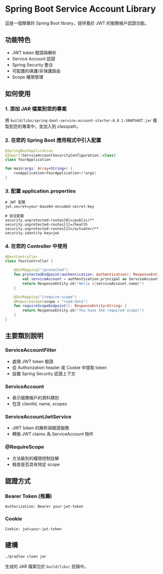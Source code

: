 # Spring Boot Service Account Library

這是一個簡單的 Spring Boot library，提供基於 JWT 的服務帳戶認證功能。

## 功能特色

- JWT token 驗證與解析
- Service Account 認證
- Spring Security 整合
- 可配置的保護/非保護路由
- Scope 權限管理

## 如何使用

### 1. 添加 JAR 檔案到您的專案

將 `build/libs/spring-boot-service-account-starter-0.0.1-SNAPSHOT.jar` 複製到您的專案中，並加入到 classpath。

### 2. 在您的 Spring Boot 應用程式中引入配置

```kotlin
@SpringBootApplication
@Import(ServiceAccountSecurityConfiguration::class)
class YourApplication

fun main(args: Array<String>) {
    runApplication<YourApplication>(*args)
}
```

### 3. 配置 application.properties

```properties
# JWT 配置
jwt.secret=your-base64-encoded-secret-key

# 安全配置
security.unprotected-routes[0]=/public/**
security.unprotected-routes[1]=/health
security.unprotected-routes[2]=/actuator/**
security.identity-key=jwt
```

### 4. 在您的 Controller 中使用

```kotlin
@RestController
class YourController {

    @GetMapping("/protected")
    fun protectedEndpoint(authentication: Authentication): ResponseEntity<String> {
        val serviceAccount = authentication.principal as ServiceAccount
        return ResponseEntity.ok("Hello ${serviceAccount.name}")
    }

    @GetMapping("/require-scope")
    @RequireScope(scope = "read:data")
    fun requireScopeEndpoint(): ResponseEntity<String> {
        return ResponseEntity.ok("You have the required scope!")
    }
}
```

## 主要類別說明

### ServiceAccountFilter
- 處理 JWT token 驗證
- 從 Authorization header 或 Cookie 中提取 token
- 設置 Spring Security 認證上下文

### ServiceAccount
- 表示服務帳戶的資料類別
- 包含 clientId, name, scopes

### ServiceAccountJwtService
- JWT token 的解析與驗證服務
- 轉換 JWT claims 為 ServiceAccount 物件

### @RequireScope
- 方法級別的權限控制註解
- 檢查是否具有特定 scope

## 認證方式

### Bearer Token (推薦)
```
Authorization: Bearer your-jwt-token
```

### Cookie
```
Cookie: jwt=your-jwt-token
```

## 建構

```bash
./gradlew clean jar
```

生成的 JAR 檔案位於 `build/libs/` 目錄中。
